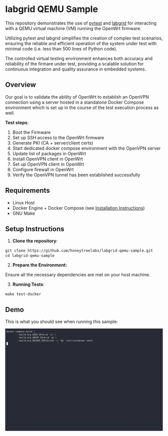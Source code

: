 # labgrid QEMU Sample

This repository demonstrates the use of [pytest](https://pytest.org/) and [labgrid](https://labgrid.readthedocs.io) for interacting with a QEMU virtual machine (VM) running the OpenWrt firmware.

Utilizing pytest and labgrid simplifies the creation of complex test scenarios, ensuring the reliable and efficient operation of the system under test with minimal code (i.e. less than 500 lines of Python code).

The controlled virtual testing environment enhances both accuracy and reliability of the firmare under test, providing a scalable solution for continuous integration and quality assurance in embedded systems.

## Overview

Our goal is to validate the ability of OpenWrt to establish an OpenVPN connection using a server hosted in a standalone Docker Compose environment which is set up in the course of the test execution process as well.

**Test steps**:

1. Boot the Firmware
2. Set up SSH access to the OpenWrt firmware
3. Generate PKI (CA + server/client certs)
4. Start dedicated docker compose environment with the OpenVPN server
5. Update list of packages in OpenWrt
6. Install OpenVPN client in OpenWrt
7. Set up OpenVPN client in OpenWrt
8. Configure firewall in OpenWrt
9. Verify the OpenVPN tunnel has been established successfully

## Requirements

- Linux Host
- Docker Engine + Docker Compose (see [Installation Instructions](https://docs.docker.com/engine/install/debian/))
- GNU Make

## Setup Instructions

1. **Clone the repository**:

``` shell
git clone https://github.com/honeytreelabs/labgrid-qemu-sample.git
cd labgrid-qemu-sample
```

2. **Prepare the Environment:**

Ensure all the necessary dependencies are met on your host machine.
   
3. **Running Tests**:

```shell
make test-docker
```

## Demo

This is what you should see when running this sample:

![](./qemu_demo-opt.gif)
